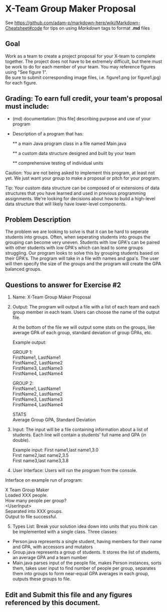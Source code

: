 # X-Team Group Maker Proposal

See https://github.com/adam-p/markdown-here/wiki/Markdown-Cheatsheet#code for tips on using *Markdown* tags to format __.md__ files

## Goal

Work as a team to create a project proposal for your X-team to complete together.
The project does not have to be extremely difficult,
but there must be work to do for each member of your team.
You may reference figures using "See figure 1".  
Be sure to submit corresponding image files, i.e. figure1.png (or figure1.jpg) for each figure.

## Grading: To earn full credit, your team's proposal must include:

* (md) documentation: [this file] describing purpose and use of your program

* Description of a program that has:

  ** a main Java program class in a file named Main.java
  
  ** a custom data structure designed and built by your team
  
  ** comprehensive testing of individual units
  
 Caution: You are not being asked to implement this program, at least not yet. 
 We just want your group to make a proposal or pitch for your program.
 
 Tip: Your custom data structure can be composed of or extensions of data structures that you have learned and used in previous programming assignments.  We're looking for decisions about how to build a high-level data structure that will likely have lower-level components.

## Problem Description

The problem we are looking to solve is that it can be hard to seperate students into groups. Often, when seperating students into groups the grouping can become very uneven. Students with low GPA's can be paired with other students with low GPA's which can lead to some groups struggling. Our program looks to solve this by grouping students based on their GPA's. The program will take in a file with names and gpa's. The user will then specify the size of the groups and the program will create the GPA balanced groups.

## Questions to answer for Exercise #2

1. Name: X-Team Group Maker Proposal

2. Output: The program will output a file with a list of each team and each group member in each team. Users can choose the name of the output file.

	At the bottom of the file we will output some stats on the groups, like average GPA of each group, standard deviation of group GPAs, etc.
	
	Example output:
	
	GROUP 1:  
	FirstName1, LastName1  
	FirstName2, LastName2  
	FirstName3, LastName3  
	FirstName4, LastName4
	
	
	GROUP 2:  
	FirstName1, LastName1  
	FirstName2, LastName2  
	FirstName3, LastName3  
	FirstName4, LastName4
	
	
	STATS  
	Average Group GPA, Standard Deviation
	

3. Input: The input will be a file containing information about a list of students. Each line will contain a students' full name and GPA (in double).  

	Example input: 
	First name1,last name1,3.0  
	First name2,last name2,3.5  
	First name3,last name3,3.8 

4. User Interface: Users will run the program from the console.

Interface on example run of program: 

X Team Group Maker  
Loaded XXX people.         
How many people per group?     
\<UserInput\>                             
Separated into XXX groups.  
Output to file successful.

5. Types List: Break your solution idea down into units that you think can be implemented with a single class.
Three classes:
- Person.java represents a single student, having members for their name and GPA, with accessors and mutators  
- Group.java represents a group  of students.  It stores the list of students, an average GPA and a team number  
- Main.java parses input of the people file, makes Person instances, sorts them, takes user input to find number of people per group, separates them into groups to form near-equal GPA averages in each group, outputs these groups to file.


## Edit and Submit this file and any figures referenced by this document.

